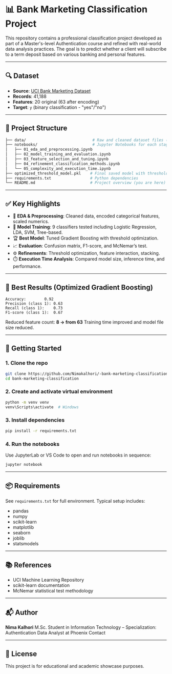 # 📊 Bank Marketing Classification Project

This repository contains a professional classification project developed as part of a Master's-level Authentication course and refined with real-world data analysis practices. The goal is to predict whether a client will subscribe to a term deposit based on various banking and personal features.

---

## 🔍 Dataset

* **Source**: [UCI Bank Marketing Dataset](https://archive.ics.uci.edu/dataset/222/bank+marketing)
* **Records**: 41,188
* **Features**: 20 original (63 after encoding)
* **Target**: `y` (binary classification - "yes"/"no")

---

## 🧪 Project Structure

```bash
├── data/                             # Raw and cleaned dataset files (optional in .gitignore)
├── notebooks/                        # Jupyter Notebooks for each stage
│   ├── 01_eda_and_preprocessing.ipynb
│   ├── 02_model_training_and_evaluation.ipynb
│   ├── 03_feature_selection_and_tuning.ipynb
│   ├── 04_refinement_classification_methods.ipynb
│   └── 05_complexity_and_execution_time.ipynb
├── optimized_threshold_model.pkl    # Final saved model with threshold
├── requirements.txt                 # Python dependencies
└── README.md                        # Project overview (you are here)
```

---

## ✅ Key Highlights

* 🧹 **EDA & Preprocessing**: Cleaned data, encoded categorical features, scaled numerics.
* 🤖 **Model Training**: 9 classifiers tested including Logistic Regression, LDA, SVM, Tree-based.
* 🏆 **Best Model**: Tuned Gradient Boosting with threshold optimization.
* 📈 **Evaluation**: Confusion matrix, F1-score, and McNemar’s test.
* ⚙️ **Refinements**: Threshold optimization, feature interaction, stacking.
* ⏱️ **Execution Time Analysis**: Compared model size, inference time, and performance.

---

## 🧠 Best Results (Optimized Gradient Boosting)

```
Accuracy:        0.92
Precision (class 1): 0.63
Recall (class 1):    0.73
F1-score (class 1):  0.67
```

Reduced feature count: **8 → from 63**
Training time improved and model file size reduced.

---

## 🚀 Getting Started

### 1. Clone the repo

```bash
git clone https://github.com/Nimakalhori/-bank-marketing-classification.git
cd bank-marketing-classification
```

### 2. Create and activate virtual environment

```bash
python -m venv venv
venv\Scripts\activate  # Windows
```

### 3. Install dependencies

```bash
pip install -r requirements.txt
```

### 4. Run the notebooks

Use JupyterLab or VS Code to open and run notebooks in sequence:

```bash
jupyter notebook
```

---

## 📦 Requirements

See `requirements.txt` for full environment. Typical setup includes:

* pandas
* numpy
* scikit-learn
* matplotlib
* seaborn
* joblib
* statsmodels

---

## 📚 References

* UCI Machine Learning Repository
* scikit-learn documentation
* McNemar statistical test methodology

---

## 📬 Author

**Nima Kalhori**
M.Sc. Student in Information Technology – Specialization: Authentication
Data Analyst at Phoenix Contact

---

## 🏁 License

This project is for educational and academic showcase purposes.
